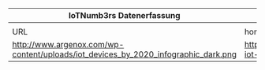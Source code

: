 |IoTNumb3rs Datenerfassung|||||||||||
| ---- | ---- | ---- | ---- | ---- | ---- | ---- | ---- | ---- | ---- | ---- |
||||||||||||
|URL|home_url|filename|device_class|device_count|market_class|market_volume|prognosis_year|publication_year|authorship_class|Dropbox folder|
|http://www.argenox.com/wp-content/uploads/iot_devices_by_2020_infographic_dark.png|http://www.argenox.com/wifi-iot-connectivity/|file6_iot_devices_by_2020_infographic_dark.png||||||||JinlinHolic/20181126-0000|
